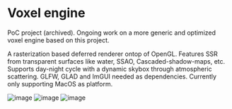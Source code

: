 # Voxel engine
PoC project (archived). Ongoing work on a more generic and optimized voxel engine based on this project. 

A rasterization based deferred renderer ontop of OpenGL. Features SSR from transparent surfaces like water, SSAO, Cascaded-shadow-maps, etc. 
Supports day-night cycle with a dynamic skybox through atmospheric scattering.
GLFW, GLAD and ImGUI needed as dependencies. Currently only supporting MacOS as platform. 

![image](https://github.com/user-attachments/assets/3434b92f-b322-4edc-9a1a-9ee94289afa8)
![image](https://github.com/user-attachments/assets/abb9826b-1224-4a90-bd25-5ec6fc11b0c9)
![image](https://github.com/user-attachments/assets/4f736df1-74b9-4a4b-8429-a52ad37f213e)





